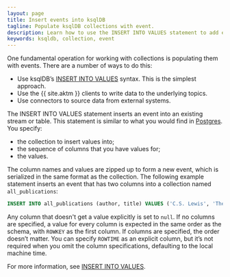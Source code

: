 ```yaml
---
layout: page
title: Insert events into ksqlDB
tagline: Populate ksqlDB collections with event.
description: Learn how to use the INSERT INTO VALUES statement to add events to a stream or table. 
keywords: ksqldb, collection, event
---
```


One fundamental operation for working with collections is populating them
with events. There are a number of ways to do this:

- Use ksqlDB’s
  [INSERT INTO VALUES](../../developer-guide/ksqldb-reference/insert-values.md)
  syntax. This is the simplest approach.
- Use the {{ site.aktm }} clients to write data to the underlying topics. 
- Use connectors to source data from external systems.

The INSERT INTO VALUES statement inserts an event into an existing stream
or table. This statement is similar to what you would find in
[Postgres](https://www.postgresql.org/). You specify:

- the collection to insert values into;
- the sequence of columns that you have values for;
- the values.
 
The column names and values are zipped up to form a new event, which is
serialized in the same format as the collection. The following example
statement inserts an event that has two columns into a collection named
`all_publications`:

```sql
INSERT INTO all_publications (author, title) VALUES ('C.S. Lewis', 'The Silver Chair');
```

Any column that doesn't get a value explicitly is set to `null`. If no columns
are specified, a value for every column is expected in the same order as the
schema, with `ROWKEY` as the first column. If columns are specified, the order
doesn’t matter. You can specify `ROWTIME` as an explicit column, but it’s not
required when you omit the column specifications, defaulting to the local
machine time.

For more information, see
[INSERT INTO VALUES](../../developer-guide/ksqldb-reference/insert-values.md).